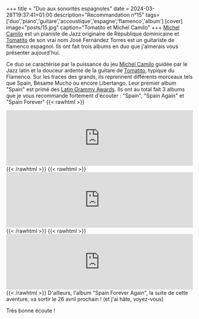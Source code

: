 +++
title = "Duo aux sonorités espagnoles"
date = 2024-03-28T19:37:41+01:00
description="Recommandation n°15"
tags=['duo','piano','guitare','accoustique','espagne','flamenco','album']
[cover]
image="posts/15.jpg"
caption="Tomatito et Michel Camilo"
+++
[Michel Camilo](https://fr.wikipedia.org/wiki/Michel_Camilo) est un pianiste de Jazz originaire de République dominicaine et [Tomatito](https://fr.wikipedia.org/wiki/Tomatito) de son vrai nom José Fernández Torres est un guitariste de flamenco espagnol. Ils ont fait trois albums en duo que j'aimerais vous présenter aujourd'hui.

Ce duo se caractérise par la puissance du jeu [Michel Camilo](https://fr.wikipedia.org/wiki/Michel_Camilo) guidée par le Jazz latin et la douceur ardente de la guitare de [Tomatito](https://fr.wikipedia.org/wiki/Tomatito), typique du Flamenco. Sur les traces des grands, ils reprennent différents morceaux tels que Spain, Bésame Mucho ou encore Libertango. Leur premier album "Spain" est primé des [Latin Grammy Awards](https://www.latingrammy.com/). Ils ont au total fait 3 albums que je vous recommande fortement d'écouter : "Spain", "Spain Again" et "Spain Forever"
{{< rawhtml >}}
<iframe width="100%" height="150" src="https://odesli.co/embed/?url=https%3A%2F%2Falbum.link%2Fspain&theme=light" frameborder="0" allowfullscreen sandbox="allow-same-origin allow-scripts allow-presentation allow-popups allow-popups-to-escape-sandbox" allow="clipboard-read; clipboard-write"></iframe>
{{< /rawhtml >}}
{{< rawhtml >}}
<iframe width="100%" height="150" src="https://odesli.co/embed/?url=https%3A%2F%2Falbum.link%2Fspainagain&theme=light" frameborder="0" allowfullscreen sandbox="allow-same-origin allow-scripts allow-presentation allow-popups allow-popups-to-escape-sandbox" allow="clipboard-read; clipboard-write"></iframe>
{{< /rawhtml >}}
{{< rawhtml >}}
<iframe width="100%" height="150" src="https://odesli.co/embed/?url=https%3A%2F%2Falbum.link%2Fspainforever&theme=light" frameborder="0" allowfullscreen sandbox="allow-same-origin allow-scripts allow-presentation allow-popups allow-popups-to-escape-sandbox" allow="clipboard-read; clipboard-write"></iframe>
{{< /rawhtml >}}
D'ailleurs, l'album "Spain Forever Again", la suite de cette aventure, va sortir le 26 avril prochain ! (et j'ai hâte, voyez-vous)

Très bonne écoute !